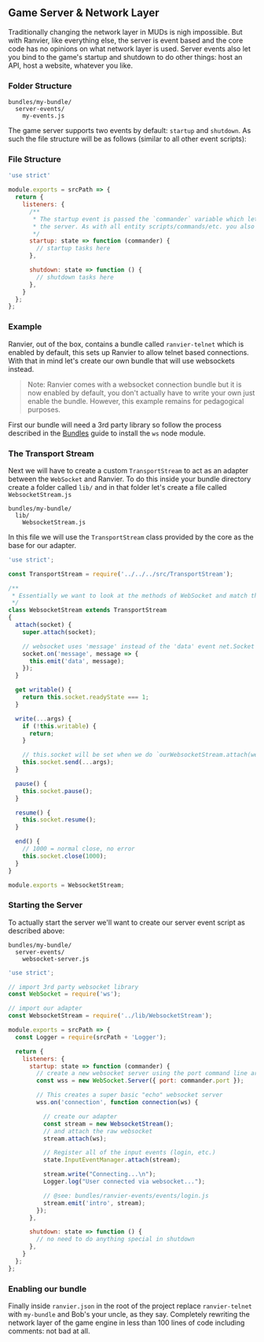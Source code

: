 ## Game Server & Network Layer

Traditionally changing the network layer in MUDs is nigh impossible. But with Ranvier, like everything else, the server
is event based and the core code has no opinions on what network layer is used. Server events also let you bind to the
game's startup and shutdown to do other things: host an API, host a website, whatever you like.

### Folder Structure

```
bundles/my-bundle/
  server-events/
    my-events.js
```

The game server supports two events by default: `startup` and `shutdown`. As such the file structure will be as follows
(similar to all other event scripts):

### File Structure

```javascript
'use strict'

module.exports = srcPath => {
  return {
    listeners: {
      /**
       * The startup event is passed the `commander` variable which lets you access command line arguments used to start
       * the server. As with all entity scripts/commands/etc. you also have access to the entire game state.
       */
      startup: state => function (commander) {
        // startup tasks here
      },

      shutdown: state => function () {
        // shutdown tasks here
      },
    }
  };
};
```

### Example

Ranvier, out of the box, contains a bundle called `ranvier-telnet` which is enabled by default, this sets up Ranvier to
allow telnet based connections. With that in mind let's create our own bundle that will use websockets instead.

> Note: Ranvier comes with a websocket connection bundle but it is now enabled by default, you don't actually have to
> write your own just enable the bundle. However, this example remains for pedagogical purposes.

First our bundle will need a 3rd party library so follow the process described in the [Bundles](bundles.md) guide to
install the `ws` node module.


### The Transport Stream

Next we will have to create a custom `TransportStream` to act as an adapter between the `WebSocket` and Ranvier. To do
this inside your bundle directory create a folder called `lib/` and in that folder let's create a file called
`WebsocketStream.js`

```
bundles/my-bundle/
  lib/
    WebsocketStream.js
```

In this file we will use the `TransportStream` class provided by the core as the base for our adapter.

```javascript
'use strict';

const TransportStream = require('../../../src/TransportStream');

/**
 * Essentially we want to look at the methods of WebSocket and match them to the appropriate methods on TransportStream
 */
class WebsocketStream extends TransportStream
{
  attach(socket) {
    super.attach(socket);

    // websocket uses 'message' instead of the 'data' event net.Socket uses
    socket.on('message', message => {
      this.emit('data', message);
    });
  }

  get writable() {
    return this.socket.readyState === 1;
  }

  write(...args) {
    if (!this.writable) {
      return;
    }

    // this.socket will be set when we do `ourWebsocketStream.attach(websocket)`
    this.socket.send(...args);
  }

  pause() {
    this.socket.pause();
  }

  resume() {
    this.socket.resume();
  }

  end() {
    // 1000 = normal close, no error
    this.socket.close(1000);
  }
}

module.exports = WebsocketStream;
```

### Starting the Server

To actually start the server we'll want to create our server event script as described above:

```
bundles/my-bundle/
  server-events/
    websocket-server.js
```

```javascript
'use strict';

// import 3rd party websocket library
const WebSocket = require('ws');

// import our adapter
const WebsocketStream = require('../lib/WebsocketStream');

module.exports = srcPath => {
  const Logger = require(srcPath + 'Logger');

  return {
    listeners: {
      startup: state => function (commander) {
        // create a new websocket server using the port command line argument
        const wss = new WebSocket.Server({ port: commander.port });

        // This creates a super basic "echo" websocket server
        wss.on('connection', function connection(ws) {

          // create our adapter
          const stream = new WebsocketStream();
          // and attach the raw websocket
          stream.attach(ws);

          // Register all of the input events (login, etc.)
          state.InputEventManager.attach(stream);

          stream.write("Connecting...\n");
          Logger.log("User connected via websocket...");

          // @see: bundles/ranvier-events/events/login.js
          stream.emit('intro', stream);
        });
      },

      shutdown: state => function () {
        // no need to do anything special in shutdown
      },
    }
  };
};
```

### Enabling our bundle

Finally inside `ranvier.json` in the root of the project replace `ranvier-telnet` with `my-bundle` and Bob's your uncle, as they say.
Completely rewriting the network layer of the game engine in less than 100 lines of code including comments: not bad at all.
